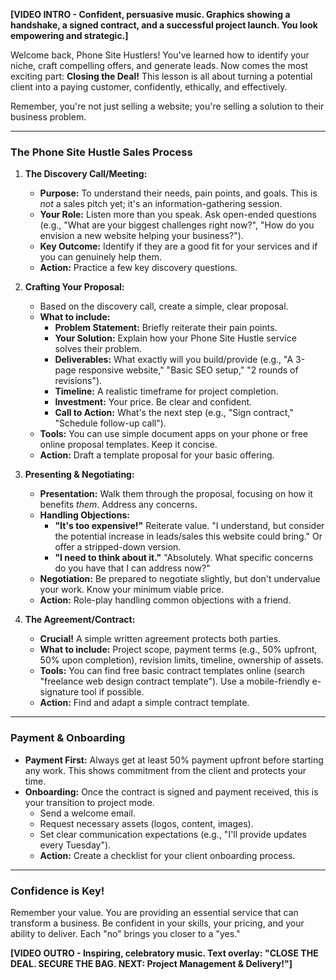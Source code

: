 **[VIDEO INTRO - Confident, persuasive music. Graphics showing a handshake, a signed contract, and a successful project launch. You look empowering and strategic.]**

Welcome back, Phone Site Hustlers! You've learned how to identify your niche, craft compelling offers, and generate leads. Now comes the most exciting part: **Closing the Deal!** This lesson is all about turning a potential client into a paying customer, confidently, ethically, and effectively.

Remember, you're not just selling a website; you're selling a solution to their business problem.

---

### **The Phone Site Hustle Sales Process**

1.  **The Discovery Call/Meeting:**
    * **Purpose:** To understand their needs, pain points, and goals. This is *not* a sales pitch yet; it's an information-gathering session.
    * **Your Role:** Listen more than you speak. Ask open-ended questions (e.g., "What are your biggest challenges right now?", "How do you envision a new website helping your business?").
    * **Key Outcome:** Identify if they are a good fit for your services and if you can genuinely help them.
    * **Action:** Practice a few key discovery questions.

2.  **Crafting Your Proposal:**
    * Based on the discovery call, create a simple, clear proposal.
    * **What to include:**
        * **Problem Statement:** Briefly reiterate their pain points.
        * **Your Solution:** Explain how your Phone Site Hustle service solves their problem.
        * **Deliverables:** What exactly will you build/provide (e.g., "A 3-page responsive website," "Basic SEO setup," "2 rounds of revisions").
        * **Timeline:** A realistic timeframe for project completion.
        * **Investment:** Your price. Be clear and confident.
        * **Call to Action:** What's the next step (e.g., "Sign contract," "Schedule follow-up call").
    * **Tools:** You can use simple document apps on your phone or free online proposal templates. Keep it concise.
    * **Action:** Draft a template proposal for your basic offering.

3.  **Presenting & Negotiating:**
    * **Presentation:** Walk them through the proposal, focusing on how it benefits *them*. Address any concerns.
    * **Handling Objections:**
        * **"It's too expensive!"** Reiterate value. "I understand, but consider the potential increase in leads/sales this website could bring." Or offer a stripped-down version.
        * **"I need to think about it."** "Absolutely. What specific concerns do you have that I can address now?"
    * **Negotiation:** Be prepared to negotiate slightly, but don't undervalue your work. Know your minimum viable price.
    * **Action:** Role-play handling common objections with a friend.

4.  **The Agreement/Contract:**
    * **Crucial!** A simple written agreement protects both parties.
    * **What to include:** Project scope, payment terms (e.g., 50% upfront, 50% upon completion), revision limits, timeline, ownership of assets.
    * **Tools:** You can find free basic contract templates online (search "freelance web design contract template"). Use a mobile-friendly e-signature tool if possible.
    * **Action:** Find and adapt a simple contract template.

---

### **Payment & Onboarding**

* **Payment First:** Always get at least 50% payment upfront before starting any work. This shows commitment from the client and protects your time.
* **Onboarding:** Once the contract is signed and payment received, this is your transition to project mode.
    * Send a welcome email.
    * Request necessary assets (logos, content, images).
    * Set clear communication expectations (e.g., "I'll provide updates every Tuesday").
    * **Action:** Create a checklist for your client onboarding process.

---

### **Confidence is Key!**

Remember your value. You are providing an essential service that can transform a business. Be confident in your skills, your pricing, and your ability to deliver. Each "no" brings you closer to a "yes."

**[VIDEO OUTRO - Inspiring, celebratory music. Text overlay: "CLOSE THE DEAL. SECURE THE BAG. NEXT: Project Management & Delivery!"]**
